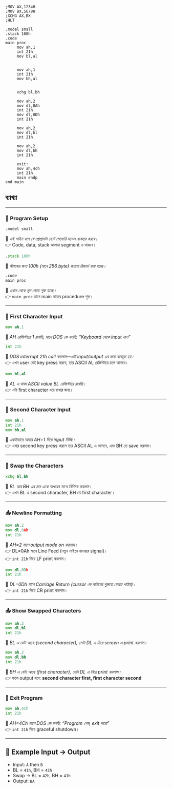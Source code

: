 ```
;MOV AX,1234H
;MOV BX,5678H    
;XCHG AX,BX 
;HLT    

.model small
.stack 100h
.code 
main proc
     mov ah,1
     int 21h
     mov bl,al
     
     
     mov ah,1
     int 21h
     mov bh,al 
     
     
     xchg bl,bh
     
     mov ah,2
     mov dl,0Ah
     int 21h
     mov dl,0Dh
     int 21h
     
     mov ah,2
     mov dl,bl
     int 21h  
     
     mov ah,2
     mov dl,bh
     int 21h
     
     exit:
     mov ah,4ch
     int 21h
     main endp
end main
```
##  ব্যাখ্যা

---

### 🧱 Program Setup
```asm
.model small
```
🔸 *এই লাইন বলে যে প্রোগ্রামটা ছোট মেমোরি মডেল ব্যবহার করবে।*  
👉 Code, data, stack আলাদা segment এ থাকবে।

```asm
.stack 100h
```
🔸 *স্ট্যাকের জন্য 100h (মানে 256 byte) জায়গা রিজার্ভ করা হচ্ছে।*

```asm
.code 
main proc
```
🔸 *এখান থেকে মূল কোড শুরু হচ্ছে।*  
👉 `main proc` মানে main নামের procedure শুরু।

---

### 🎤 First Character Input
```asm
mov ah,1
```
🔸 *AH রেজিস্টারে 1 রাখছি, মানে DOS কে বলছি: “Keyboard থেকে input নাও”*

```asm
int 21h
```
🔸 *DOS interrupt 21h call করলাম—এটা input/output এর জন্য ব্যবহৃত হয়।*  
👉 এখন user যেই key press করবে, তার ASCII AL রেজিস্টারে চলে আসবে।

```asm
mov bl,al
```
🔸 *AL এ থাকা ASCII value BL রেজিস্টারে রাখছি।*  
👉 এটা first character ধরে রাখার জন্য।

---

### 🎤 Second Character Input
```asm
mov ah,1
int 21h
mov bh,al
```
🔸 *একইভাবে আবার AH=1 দিয়ে input নিচ্ছি।*  
👉 এবার second key press করলে তার ASCII AL এ আসবে, এবং BH তে save করলাম।

---

### 🔄 Swap the Characters
```asm
xchg bl,bh
```
🔸 *BL আর BH এর মান একে অপরের সাথে বিনিময় করলাম।*  
👉 এখন BL এ second character, BH তে first character।

---

### 📤 Newline Formatting
```asm
mov ah,2
mov dl,0Ah
int 21h
```
🔸 *AH=2 মানে output mode on করলাম।*  
👉 DL=0Ah মানে Line Feed (নতুন লাইনে যাওয়ার signal)।  
👉 `int 21h` দিয়ে LF print করলাম।

```asm
mov dl,0Dh
int 21h
```
🔸 *DL=0Dh মানে Carriage Return (cursor কে লাইনের শুরুতে ফেরত পাঠায়)।*  
👉 `int 21h` দিয়ে CR print করলাম।

---

### 📤 Show Swapped Characters
```asm
mov ah,2
mov dl,bl
int 21h
```
🔸 *BL এ যেটা আছে (second character), সেটা DL এ নিয়ে screen এ print করলাম।*

```asm
mov ah,2
mov dl,bh
int 21h
```
🔸 *BH এ যেটা আছে (first character), সেটা DL এ নিয়ে print করলাম।*  
👉 ফলে output হবে: **second character first, first character second**

---

### 🛑 Exit Program
```asm
mov ah,4ch
int 21h
```
🔸 *AH=4Ch মানে DOS কে বলছি: “Program শেষ, exit করো”*  
👉 `int 21h` দিয়ে graceful shutdown।

---

## 🧪 Example Input → Output
- Input: `A` then `B`  
- BL = `41h`, BH = `42h`  
- Swap → BL = `42h`, BH = `41h`  
- Output: `BA`

